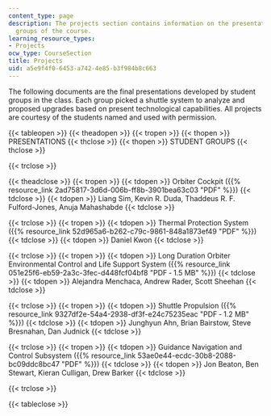 ```yaml
---
content_type: page
description: The projects section contains information on the presentations and student
  groups of the course.
learning_resource_types:
- Projects
ocw_type: CourseSection
title: Projects
uid: a5e9f4f0-6453-a742-4e85-b3f984b8c663
---
```


The following documents are the final presentations developed by student groups in the class. Each group picked a shuttle system to analyze and proposed upgrades based on present technological capabilities. All projects are courtesy of the students named and used with permission.

{{< tableopen >}}
{{< theadopen >}}
{{< tropen >}}
{{< thopen >}}
PRESENTATIONS
{{< thclose >}}
{{< thopen >}}
STUDENT GROUPS
{{< thclose >}}

{{< trclose >}}

{{< theadclose >}}
{{< tropen >}}
{{< tdopen >}}
Orbiter Cockpit ({{% resource_link 2ad75817-3d6d-006b-ff8b-3901bea63c03 "PDF" %}})
{{< tdclose >}}
{{< tdopen >}}
Liang Sim, Kevin R. Duda, Thaddeus R. F. Fulford-Jones, Anuja Mahashabde
{{< tdclose >}}

{{< trclose >}}
{{< tropen >}}
{{< tdopen >}}
Thermal Protection System ({{% resource_link 52d965a6-b262-c79c-9861-848a1873ef49 "PDF" %}})
{{< tdclose >}}
{{< tdopen >}}
Daniel Kwon
{{< tdclose >}}

{{< trclose >}}
{{< tropen >}}
{{< tdopen >}}
Long Duration Orbiter Environmental Control and Life Support System ({{% resource_link 051e25f6-eb59-2a3c-3fec-d448fcf04bf8 "PDF ‑ 1.5 MB" %}})
{{< tdclose >}}
{{< tdopen >}}
Alejandra Menchaca, Andrew Rader, Scott Sheehan
{{< tdclose >}}

{{< trclose >}}
{{< tropen >}}
{{< tdopen >}}
Shuttle Propulsion ({{% resource_link 9327df2e-54a4-2938-df3f-e24c75235eac "PDF ‑ 1.2 MB" %}})
{{< tdclose >}}
{{< tdopen >}}
Junghyun Ahn, Brian Bairstow, Steve Bresnahan, Dan Judnick
{{< tdclose >}}

{{< trclose >}}
{{< tropen >}}
{{< tdopen >}}
Guidance Navigation and Control Subsystem ({{% resource_link 53ae0e44-ecdc-30b8-2088-bc09ddc8bc47 "PDF" %}})
{{< tdclose >}}
{{< tdopen >}}
Jon Beaton, Ben Stewart, Kieran Culligan, Drew Barker
{{< tdclose >}}

{{< trclose >}}

{{< tableclose >}}